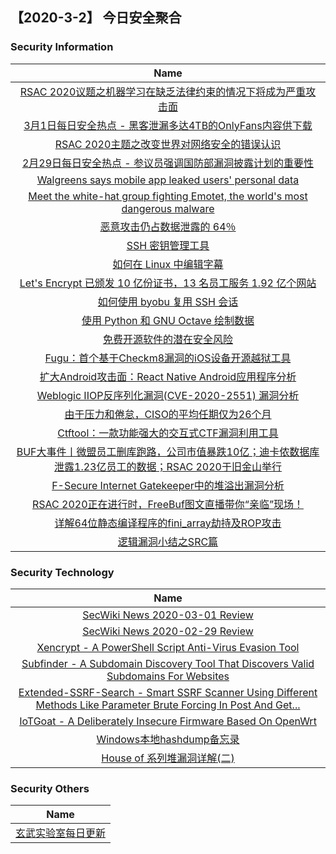 
 ##   【2020-3-2】 今日安全聚合

### 						        							Security Information
|                             Name                                    |
| :----------------------------------------------------------: |
|[RSAC 2020议题之机器学习在缺乏法律约束的情况下将成为严重攻击面](https://www.anquanke.com/post/id/199882)|
|[3月1日每日安全热点 - 黑客泄漏多达4TB的OnlyFans内容供下载](https://www.anquanke.com/post/id/199912)|
|[RSAC 2020主题之改变世界对网络安全的错误认识](https://www.anquanke.com/post/id/199828)|
|[2月29日每日安全热点 - 参议员强调国防部漏洞披露计划的重要性](https://www.anquanke.com/post/id/199902)|
|[Walgreens says mobile app leaked users' personal data](https://www.zdnet.com/article/walgreens-says-mobile-app-leaked-users-personal-data/#ftag=RSSbaffb68)|
|[Meet the white-hat group fighting Emotet, the world's most dangerous malware](https://www.zdnet.com/article/meet-the-white-hat-group-fighting-emotet-the-worlds-most-dangerous-malware/#ftag=RSSbaffb68)|
|[恶意攻击仍占数据泄露的 64％](https://linux.cn/article-11948-1.html?utm_source=rss&utm_medium=rss)|
|[SSH 密钥管理工具](https://linux.cn/article-11947-1.html?utm_source=rss&utm_medium=rss)|
|[如何在 Linux 中编辑字幕](https://linux.cn/article-11946-1.html?utm_source=rss&utm_medium=rss)|
|[Let's Encrypt 已颁发 10 亿份证书，13 名员工服务 1.92 亿个网站](https://linux.cn/article-11945-1.html?utm_source=rss&utm_medium=rss)|
|[如何使用 byobu 复用 SSH 会话](https://linux.cn/article-11944-1.html?utm_source=rss&utm_medium=rss)|
|[使用 Python 和 GNU Octave 绘制数据](https://linux.cn/article-11943-1.html?utm_source=rss&utm_medium=rss)|
|[免费开源软件的潜在安全风险](https://www.freebuf.com/articles/network/227686.html)|
|[Fugu：首个基于Checkm8漏洞的iOS设备开源越狱工具](https://www.freebuf.com/articles/system/226954.html)|
|[扩大Android攻击面：React Native Android应用程序分析](https://www.freebuf.com/articles/terminal/226947.html)|
|[Weblogic IIOP反序列化漏洞(CVE-2020-2551) 漏洞分析](https://www.freebuf.com/vuls/227920.html)|
|[由于压力和倦怠，CISO的平均任期仅为26个月](https://www.freebuf.com/articles/neopoints/227222.html)|
|[Ctftool：一款功能强大的交互式CTF漏洞利用工具](https://www.freebuf.com/sectool/227330.html)|
|[BUF大事件丨微盟员工删库跑路，公司市值暴跌10亿；迪卡侬数据库泄露1.23亿员工的数据；RSAC 2020于旧金山举行](https://www.freebuf.com/news/228737.html)|
|[F-Secure Internet Gatekeeper中的堆溢出漏洞分析](https://www.freebuf.com/vuls/226687.html)|
|[RSAC 2020正在进行时，FreeBuf图文直播带你“亲临”现场！](https://www.freebuf.com/news/topnews/228018.html)|
|[详解64位静态编译程序的fini_array劫持及ROP攻击](https://www.freebuf.com/articles/system/226003.html)|
|[逻辑漏洞小结之SRC篇](https://www.freebuf.com/articles/web/225770.html)|

### 						        							Security  Technology
|                             Name                                    |
| :----------------------------------------------------------: |
|[SecWiki News 2020-03-01 Review](http://www.sec-wiki.com/?2020-03-01)|
|[SecWiki News 2020-02-29 Review](http://www.sec-wiki.com/?2020-02-29)|
|[Xencrypt - A PowerShell Script Anti-Virus Evasion Tool](http://www.kitploit.com/2020/03/xencrypt-powershell-script-anti-virus.html)|
|[Subfinder - A Subdomain Discovery Tool That Discovers Valid Subdomains For Websites](http://www.kitploit.com/2020/03/subfinder-subdomain-discovery-tool-that.html)|
|[Extended-SSRF-Search - Smart SSRF Scanner Using Different Methods Like Parameter Brute Forcing In Post And Get...](http://www.kitploit.com/2020/02/extended-ssrf-search-smart-ssrf-scanner.html)|
|[IoTGoat - A Deliberately Insecure Firmware Based On OpenWrt](http://www.kitploit.com/2020/02/iotgoat-deliberately-insecure-firmware.html)|
|[Windows本地hashdump备忘录](http://xz.aliyun.com/t/7278)|
|[House of 系列堆漏洞详解(二)](http://xz.aliyun.com/t/7267)|

### 						        							Security  Others
|                             Name                                    |
| :----------------------------------------------------------: |
|[玄武实验室每日更新](https://weibo.com/p/1006065582522936/wenzhang?from=page_100606_profile&wvr=6&mod=wenzhangmore)|


